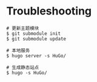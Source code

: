 # Troubleshooting 


```
# 更新主题模块
$ git submodule init
$ git submodule update

# 本地服务
$ hugo server -s HuGo/

# 生成静态站点
$ hugo -s HuGo/
```
